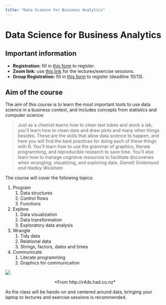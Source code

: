 ```yaml
---
title: "Data Science for Business Analytics"
---
```


# Data Science for Business Analytics

## Important information

* **Registration:** fill in [this form](https://forms.gle/1oiSL9b2KQB5aAZG8) to register.
* **Zoom link:** use [this link](https://columbiauniversity.zoom.us/j/91365325993) for the lectures/exercise sessions.
* **Group Registration:** fill in [this form](https://forms.gle/u4zdMfjRVYybeypm9) to register (deadline 10/13).


## Aim of the course

The aim of this course is to learn the most important tools to use data science in a business context, and includes concepts from statistics and computer science:

> Just as a chemist learns how to clean test tubes and stock a lab, 
> you'll learn how to clean data and draw plots and many other things besides. 
> These are the skills that allow data science to happen, and here you will 
> find the best practices for doing each of these things with R. 
> You'll learn how to use the grammar of graphics, literate programming, 
> and reproducible research to save time. 
> You'll also learn how to manage cognitive resources to facilitate discoveries 
> when wrangling, visualizing, and exploring data. 
> <cite> Garrett Grolemund and Hadley Wickham </cite>

The course will cover the following topics:

1. Program
   1. Data structures
   2. Control flows
   3. Functions
2. Explore
   1. Data visualization
   2. Data transformation
   3. Exploratory data analysis
3. Wrangle
   1. Tidy data
   2. Relational data
   3. Strings, factors, dates and times
4. Communicate
   1. Literate programming
   2. Graphics for communication

![](http://r4ds.had.co.nz/diagrams/data-science.png)
<center>*From http://r4ds.had.co.nz*</center>

As the class will be hands-on and centered around data, bringing your laptop to 
lectures and exercise sessions is recommended.
